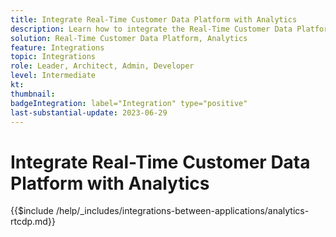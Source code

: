 ```yaml
---
title: Integrate Real-Time Customer Data Platform with Analytics
description: Learn how to integrate the Real-Time Customer Data Platform with Analytics. 
solution: Real-Time Customer Data Platform, Analytics
feature: Integrations
topic: Integrations
role: Leader, Architect, Admin, Developer
level: Intermediate
kt:
thumbnail:
badgeIntegration: label="Integration" type="positive"
last-substantial-update: 2023-06-29
---
```


# Integrate Real-Time Customer Data Platform with Analytics

{{$include /help/_includes/integrations-between-applications/analytics-rtcdp.md}}
